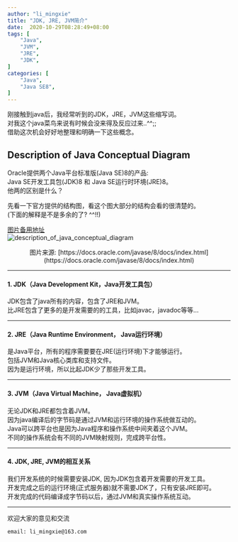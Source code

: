 ```yaml
---
author: "li_mingxie"
title: "JDK, JRE, JVM简介"
date:  2020-10-29T08:28:49+08:00
tags: [
    "Java",
    "JVM",
    "JRE",
    "JDK",
]
categories: [
    "Java",
    "Java SE8",
]
---
```


刚接触到java后，我经常听到的JDK，JRE，JVM这些缩写词。<!--more-->   
对我这个java菜鸟来说有时候会没来得及反应过来..^^;;    
借助这次机会好好地整理和明确一下这些概念。   

## **Description of Java Conceptual Diagram**  
Oracle提供两个Java平台标准版(Java SE)8的产品:  
Java SE开发工具包(JDK)8 和 Java SE运行时环境(JRE)8。  
他两的区别是什么？  

先看一下官方提供的结构图，看这个图大部分的结构会看的很清楚的。  
(下面的解释是不是多余的了? ^^!!)  

[图片备用地址](https://limingxie.github.io/images/java/jvm/description_of_java_conceptual_diagram.png)  
![description_of_java_conceptual_diagram](https://mingxie-blog.oss-cn-beijing.aliyuncs.com/image/java/description_of_java_conceptual_diagram.png)  
<div align='center' >图片来源: [https://docs.oracle.com/javase/8/docs/index.html](https://docs.oracle.com/javase/8/docs/index.html)</div>

----------------------------------------------

#### **1. JDK（Java Development Kit，Java开发工具包）**  
JDK包含了java所有的内容，包含了JRE和JVM。  
比JRE包含了更多的是开发需要的的工具，比如javac，javadoc等等...

----------------------------------------------

#### **2. JRE（Java Runtime Environment， Java运行环境）** 
是Java平台，所有的程序需要要在JRE(运行环境)下才能够运行。    
包括JVM和Java核心类库和支持文件。  
因为是运行环境，所以比起JDK少了那些开发工具。  

----------------------------------------------

#### **3. JVM（Java Virtual Machine， Java虚拟机）** 
无论JDK和JRE都包含着JVM。  
因为java编译后的字节码是通过JVM和运行环境的操作系统做互动的。  
Java可以跨平台也是因为Java程序和操作系统中间夹着这个JVM。  
不同的操作系统会有不同的JVM映射规则，完成跨平台性。

----

#### **4. JDK, JRE, JVM的相互关系** 
我们开发系统的时候需要安装JDK, 因为JDK包含着开发需要的开发工具。  
开发完成之后的运行环境(正式服务器)就不需要JDK了，只有安装JRE即可。  
开发完成的代码编译成字节码以后，通过JVM和真实操作系统互动。  

----------------------------------------------
欢迎大家的意见和交流

`email: li_mingxie@163.com`